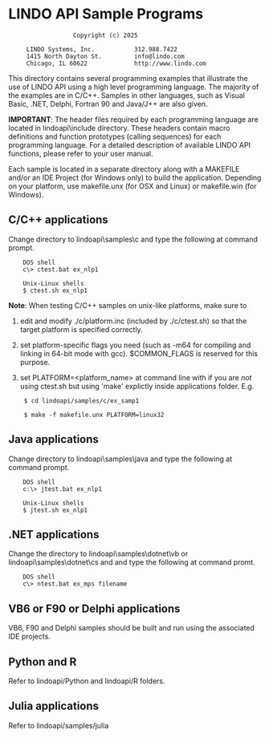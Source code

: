 
# LINDO API  Sample Programs

                      Copyright (c) 2025

         LINDO Systems, Inc.           312.988.7422
         1415 North Dayton St.         info@lindo.com
         Chicago, IL 60622             http://www.lindo.com



This directory contains several programming examples that illustrate the use of 
LINDO API using a high level programming language. The majority of the examples 
are in C/C++. Samples in other languages, such as Visual Basic, .NET, Delphi, 
Fortran 90 and Java/J++ are also given. 


**IMPORTANT**: The header files required by each programming language are located in 
lindoapi\include directory. These headers contain macro definitions and function 
prototypes (calling sequences) for each programming language. For a detailed 
description of available LINDO API functions, please refer to your user manual.


Each sample is located in a separate directory along with a MAKEFILE and/or an 
IDE Project (for Windows only) to build the application. Depending on your 
platform, use makefile.unx (for OSX and Linux) or makefile.win (for Windows).

## C/C++ applications
Change directory to lindoapi\samples\c and type the following at command prompt. 

		DOS shell
		c\> ctest.bat ex_nlp1

		Unix-Linux shells
		$ ctest.sh ex_nlp1

**Note**: When testing C/C++ samples on unix-like platforms, make sure to

1. edit and modify ./c/platform.inc (included by ./c/ctest.sh) so that
the target platform is specified correctly. 

2. set platform-specific flags you need (such as -m64 for compiling and 
linking in 64-bit mode with gcc). $COMMON_FLAGS is reserved for this purpose.

3. set PLATFORM=<platform_name> at command line with if you are *not* using 
ctest.sh but using 'make' explictly inside applications folder. E.g.

		$ cd lindoapi/samples/c/ex_samp1
	
		$ make -f makefile.unx PLATFORM=linux32

## Java applications
Change directory to lindoapi\samples\java and type the following at command prompt. 

        DOS shell
		c:\> jtest.bat ex_nlp1

        Unix-Linux shells
		$ jtest.sh ex_nlp1

## .NET applications
Change the directory to lindoapi\samples\dotnet\vb or lindoapi\samples\dotnet\cs and
and type the following at command promt.

        DOS shell
		c\> ntest.bat ex_mps filename

## VB6 or F90 or Delphi applications
VB6, F90 and Delphi samples should be built and run using the associated IDE projects. 

## Python and R
Refer to lindoapi/Python and lindoapi/R folders.

## Julia applications
Refer to lindoapi/samples/julia